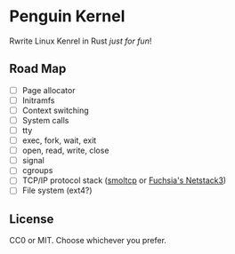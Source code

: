 Penguin Kernel
==============

Rwrite Linux Kenrel in Rust *just for fun*!

## Road Map

- [ ] Page allocator
- [ ] Initramfs
- [ ] Context switching
- [ ] System calls
- [ ] tty
- [ ] exec, fork, wait, exit
- [ ] open, read, write, close
- [ ] signal
- [ ] cgroups
- [ ] TCP/IP protocol stack ([smoltcp](https://github.com/smoltcp-rs/smoltcp) or [Fuchsia's Netstack3](https://fuchsia.dev/fuchsia-src/contribute/contributing_to_netstack3))
- [ ] File system (ext4?)

## License
CC0 or MIT. Choose whichever you prefer.
